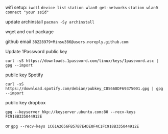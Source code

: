 wifi setup:
`iwctl`
`device list`
`station wlan0 get-networks`
`station wlan0 connect "your ssid"`


update archinstall
`pacman -Sy archinstall`

wget and curl package

github email
`38228979+Minsu386@users.noreply.github.com`

Update 1Password public key
```
curl -sS https://downloads.1password.com/linux/keys/1password.asc | gpg --import
```

public key Spotify
```
curl -sS https://download.spotify.com/debian/pubkey_C85668DF69375001.gpg | gpg --import
```

public key dropbox
```
gpg --keyserver hkp://keyserver.ubuntu.com:80 --recv-keys FC918B335044912E

```

or 
`gpg --recv-keys 1C61A2656FB57B7E4DE0F4C1FC918B335044912E`
